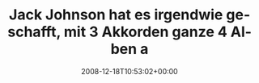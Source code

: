 ---
retweeted: false
source: <a href="http://twitter.com" rel="nofollow">Twitter Web Client</a>
entities:
  hashtags: []
  symbols: []
  user_mentions: []
  urls: []
display_text_range:
- '0'
- '111'
favorite_count: '0'
id_str: '1064693988'
truncated: false
retweet_count: '0'
id: '1064693988'
created_at: Thu Dec 18 10:53:02 +0000 2008
favorited: false
full_text: Jack Johnson hat es irgendwie geschafft, mit 3 Akkorden ganze 4 Alben aufzunehmen.
  Unglaubliches Erfolgsrezept!
lang: de
tags:
- pesos/twitter
date: '2008-12-18T10:53:02+00:00'
src: https://twitter.com/bascht/status/1064693988
original_url: https://twitter.com/bascht/status/1064693988
type: twitter_tweet
text: Jack Johnson hat es irgendwie geschafft, mit 3 Akkorden ganze 4 Alben aufzunehmen.
  Unglaubliches Erfolgsrezept!
title: Jack Johnson hat es irgendwie geschafft, mit 3 Akkorden ganze 4 Alben a

---
